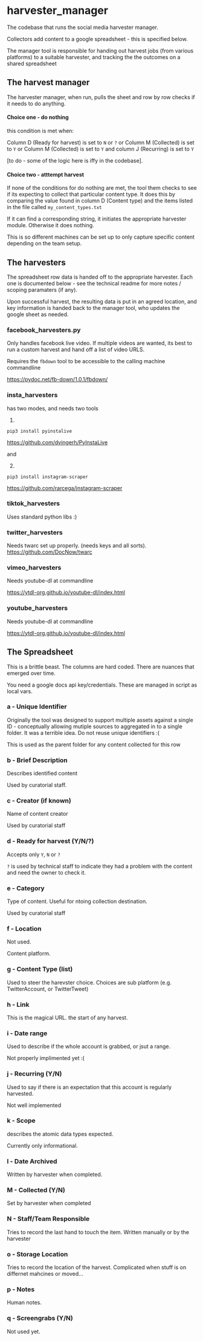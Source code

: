 # harvester_manager

The codebase that runs the social media harvester manager. 

Collectors add content to a google spreadsheet - this is specified below. 

The manager tool is responsible for handing out harvest jobs (from various platforms) to a suitable harvester, and tracking the the outcomes on a shared spreadsheet  

## The harvest manager

The harvester manager, when run, pulls the sheet and row by row checks if it needs to do anything. 

#### Choice one - do nothing

this condition is met when:

Column D (Ready for harvest) is set to `N` or `?`
or 
Column M (Collected) is set to `Y`
or 
Column M (Collected) is set to `Y` and column J (Recurring) is set to `Y`

[to do - some of the logic here is iffy in the codebase]. 

#### Choice two - atttempt harvest

If none of the conditions for do nothing are met, the tool them checks to see if its expecting to collect that particular content type. 
It does this by comparing the value found in column D (Content type) and the items listed in the file called `my_content_types.txt`

If it can find a corresponding string, it initiates the appropriate harvester module. Otherwise it does nothing. 

This is so different machines can be set up to only capture specific content depending on the team setup. 

## The harvesters

The spreadsheet row data is handed off to the appropriate harvester. Each one is documented below - see the technical readme for more notes / scoping paramaters (if any). 

Upon successful harvest, the resulting data is put in an agreed location, and key information is handed back to the manager tool, who updates the google sheet as needed. 

### facebook_harvesters.py

Only handles facebook live video. If multiple videos are wanted, its best to run a custom harvest and hand off a list of video URLS. 

Requires the `fbdown` tool to be accessible to the calling machine commandline

https://pydoc.net/fb-down/1.0.1/fbdown/

### insta_harvesters

has two modes, and needs two tools 

1.

`pip3 install pyinstalive`

https://github.com/dvingerh/PyInstaLive

and 

2. 

`pip3 install instagram-scraper`

https://github.com/rarcega/instagram-scraper

### tiktok_harvesters

Uses standard python libs :) 

### twitter_harvesters

Needs twarc set up properly. (needs keys and all sorts). 
https://github.com/DocNow/twarc


### vimeo_harvesters

Needs youtube-dl at commandline 

https://ytdl-org.github.io/youtube-dl/index.html


### youtube_harvesters

Needs youtube-dl at commandline 

https://ytdl-org.github.io/youtube-dl/index.html



## The Spreadsheet

This is a brittle beast. The columns are hard coded. There are nuances that emerged over time. 

You need a google docs api key/credentials. These are managed in script as local vars. 

### a - Unique Identifier

Originally the tool was designed to support multiple assets against a single ID - conceptually allowing mutiple sources to aggregated in to a single folder. It was a terrible idea. Do not reuse unique identifiers :( 

This is used as the parent folder for any content collected for this row

### b - Brief Description

Describes identified content 

Used by curatorial staff. 

### c - Creator (if known)

Name of content creator

Used by curatorial staff

### d - Ready for harvest (Y/N/?)

Accepts only `Y`, `N` or `?`

`?` is used by technical staff to indicate they had a problem with the content and need the owner to check it. 

### e - Category

Type of content. Useful for ntoing collection destination.  

Used by curatorial staff

### f - Location

Not used. 

Content platform. 

### g - Content Type (list)

Used to steer the harevster choice. Choices are sub platform (e.g. TwitterAccount, or TwitterTweet) 

### h - Link

This is the magical URL. the start of any harvest. 

### i - Date range

Used to describe if the whole account is grabbed, or jsut a range. 

Not properly implimented yet :( 

### j - Recurring (Y/N) 

Used to say if there is an expectation that this account is regularly harvested. 

Not well implemented

### k - Scope

describes the atomic data types expected. 

Currently only informational. 

### l - Date Archived

Written by harvester when completed. 

### M - Collected (Y/N)

Set by harvester when completed

### N - Staff/Team Responsible

Tries to record the last hand to touch the item. 
Written manually or by the harvester

### o - Storage Location

Tries to record the location of the harvest. Complicated when stuff is on differnet mahcines or moved... 

### p - Notes

Human notes. 


### q - Screengrabs (Y/N)

Not used yet. 
